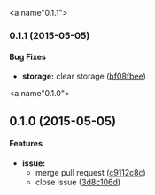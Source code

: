<a name"0.1.1"></a>
### 0.1.1 (2015-05-05)


#### Bug Fixes

* **storage:** clear storage ([bf08fbee](https://github.com/lyrictenor/nwjs-close-your-issues/commit/bf08fbee))


<a name"0.1.0"></a>
## 0.1.0 (2015-05-05)


#### Features

* **issue:**
  * merge pull request ([c9112c8c](https://github.com/lyrictenor/nwjs-close-your-issues/commit/c9112c8c))
  * close issue ([3d8c106d](https://github.com/lyrictenor/nwjs-close-your-issues/commit/3d8c106d))


